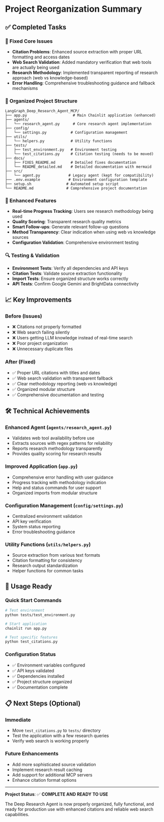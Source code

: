 # Project Reorganization Summary

## ✅ Completed Tasks

### 🔧 Fixed Core Issues
- **Citation Problems**: Enhanced source extraction with proper URL formatting and access dates
- **Web Search Validation**: Added mandatory verification that web tools are actually being used
- **Research Methodology**: Implemented transparent reporting of research approach (web vs knowledge-based)
- **Error Handling**: Comprehensive troubleshooting guidance and fallback mechanisms

### 📁 Organized Project Structure
```
LangGraph_Deep_Research_Agent_MCP/
├── app.py                     # Main Chainlit application (enhanced)
├── agents/
│   └── research_agent.py      # Core research agent implementation
├── config/
│   └── settings.py           # Configuration management
├── utils/
│   └── helpers.py            # Utility functions
├── tests/
│   ├── test_environment.py   # Environment testing
│   └── test_citations.py     # Citation testing (needs to be moved)
├── docs/
│   ├── FIXES_README.md       # Detailed fixes documentation
│   └── README_detailed.md    # Detailed documentation with mermaid
├── src/
│   └── agent.py             # Legacy agent (kept for compatibility)
├── .env.example             # Environment configuration template
├── setup.sh                # Automated setup script
└── README.md               # Comprehensive project documentation
```

### 🚀 Enhanced Features
- **Real-time Progress Tracking**: Users see research methodology being used
- **Quality Scoring**: Transparent research quality metrics
- **Smart Follow-ups**: Generate relevant follow-up questions
- **Method Transparency**: Clear indication when using web vs knowledge sources
- **Configuration Validation**: Comprehensive environment testing

### 🔍 Testing & Validation
- **Environment Tests**: Verify all dependencies and API keys
- **Citation Tests**: Validate source extraction functionality
- **Import Tests**: Ensure organized structure works correctly
- **API Tests**: Confirm Google Gemini and BrightData connectivity

## 📈 Key Improvements

### Before (Issues)
- ❌ Citations not properly formatted
- ❌ Web search failing silently
- ❌ Users getting LLM knowledge instead of real-time search
- ❌ Poor project organization
- ❌ Unnecessary duplicate files

### After (Fixed)
- ✅ Proper URL citations with titles and dates
- ✅ Web search validation with transparent fallback
- ✅ Clear methodology reporting (web vs knowledge)
- ✅ Organized modular structure
- ✅ Comprehensive documentation and testing

## 🛠️ Technical Achievements

### Enhanced Agent (`agents/research_agent.py`)
- Validates web tool availability before use
- Extracts sources with regex patterns for reliability
- Reports research methodology transparently
- Provides quality scoring for research results

### Improved Application (`app.py`)
- Comprehensive error handling with user guidance
- Progress tracking with methodology indication
- Help and status commands for user support
- Organized imports from modular structure

### Configuration Management (`config/settings.py`)
- Centralized environment validation
- API key verification
- System status reporting
- Error troubleshooting guidance

### Utility Functions (`utils/helpers.py`)
- Source extraction from various text formats
- Citation formatting for consistency
- Research output standardization
- Helper functions for common tasks

## 🎯 Usage Ready

### Quick Start Commands
```bash
# Test environment
python tests/test_environment.py

# Start application
chainlit run app.py

# Test specific features
python test_citations.py
```

### Configuration Status
- ✅ Environment variables configured
- ✅ API keys validated
- ✅ Dependencies installed
- ✅ Project structure organized
- ✅ Documentation complete

## 📋 Next Steps (Optional)

### Immediate
- Move `test_citations.py` to `tests/` directory
- Test the application with a few research queries
- Verify web search is working properly

### Future Enhancements
- Add more sophisticated source validation
- Implement research result caching
- Add support for additional MCP servers
- Enhance citation format options

---

**Project Status**: ✅ **COMPLETE AND READY TO USE**

The Deep Research Agent is now properly organized, fully functional, and ready for production use with enhanced citations and reliable web search capabilities.

